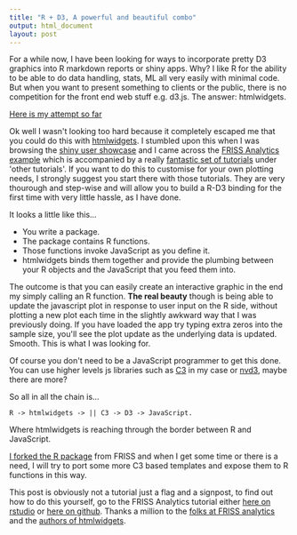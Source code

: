 ```yaml
---
title: "R + D3, A powerful and beautiful combo"
output: html_document
layout: post
---
```


For a while now, I have been looking for ways to incorporate pretty D3 graphics into R markdown reports or shiny apps. Why? I like R for the ability to be able to do data handling, stats, ML all very easily with minimal code. But when you want to present something to clients or the public, there is no competition for the front end web stuff e.g. d3.js. The answer: htmlwidgets.

[Here is my attempt so far](https://thedatalab.shinyapps.io/rc3_shiny_test/)

Ok well I wasn't looking too hard because it completely escaped me that you could do this with [htmlwidgets](http://www.htmlwidgets.org/). I stumbled upon this when I was browsing the [shiny user showcase](https://www.rstudio.com/products/shiny/shiny-user-showcase/) and I came across the [FRISS Analytics example](https://frissdemo.shinyapps.io/FrissDashboard/) which is accompanied by a really [fantastic set of tutorials](http://shiny.rstudio.com/tutorial/) under 'other tutorials'. If you want to do this to customise for your own plotting needs, I strongly suggest you start there with those tutorials. They are very thourough and step-wise and will allow you to build a R-D3 binding for the first time with very little hassle, as I have done.

It looks a little like this...

- You write a package.
- The package contains R functions.
- Those functions invoke JavaScript as you define it.
- htmlwidgets binds them together and provide the plumbing between your R objects and the JavaScript that you feed them into.

The outcome is that you can easily create an interactive graphic in the end my simply calling an R function. **The real beauty** though is being able to update the javascript plot in response to user input on the R side, without plotting a new plot each time in the slightly awkward way that I was previously doing. If you have loaded the app try typing extra zeros into the sample size, you'll see the plot update as the underlying data is updated. Smooth. This is what I was looking for.

Of course you don't need to be a JavaScript programmer to get this done. You can use higher levels js libraries such as [C3](c3js.org) in my case or [nvd3](nvd3.org), maybe there are more?

So all in all the chain is...

`R -> htmlwidgets -> || C3 -> D3 -> JavaScript.`

Where htmlwidgets is reaching through the border between R and JavaScript.

[I forked the R package](https://github.com/rmnppt/rc3) from FRISS and when I get some time or there is a need, I will try to port some more C3 based templates and expose them to R functions in this way.

This post is obviously not a tutorial just a flag and a signpost, to find out how to do this yourself, go to the FRISS Analytics tutorial either [here on rstudio](http://shiny.rstudio.com/tutorial/) or [here on github](https://github.com/FrissAnalytics/shinyJsTutorials). Thanks a million to the [folks at FRISS analytics](https://github.com/FrissAnalytics/shinyJsTutorials/graphs/contributors) and the [authors of htmlwidgets](https://github.com/ramnathv/htmlwidgets/graphs/contributors).



